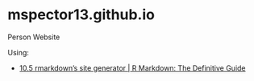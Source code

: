 # mspector13.github.io
Person Website

Using:
- [10.5 rmarkdown’s site generator | R Markdown: The Definitive Guide](https://bookdown.org/yihui/rmarkdown/rmarkdown-site.html#a-simple-example)
